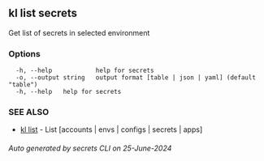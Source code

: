 ## kl list secrets

Get list of secrets in selected environment



### Options

```
  -h, --help            help for secrets
  -o, --output string   output format [table | json | yaml] (default "table")
  -h, --help   help for secrets
```

### SEE ALSO

* [kl list](kl_list.md)  - List [accounts | envs | configs | secrets | apps]

###### Auto generated by secrets CLI on 25-June-2024
